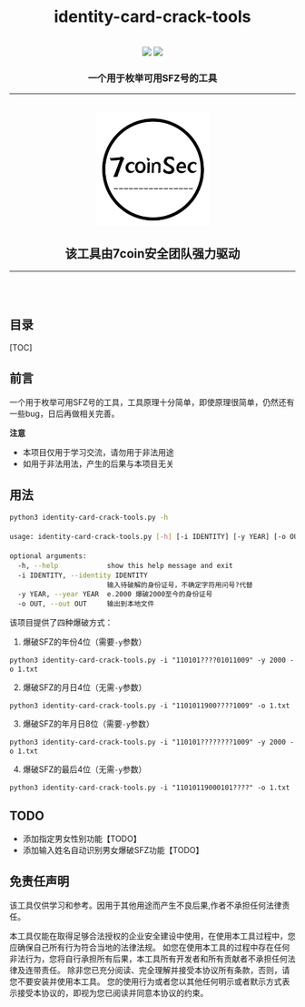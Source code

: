 <h1 align="center">identity-card-crack-tools</h1>
<br>

<div align="center">
<img src="https://img.shields.io/github/pipenv/locked/python-version/metabolize/rq-dashboard-on-heroku?style=for-the-badge&logo=appveyor">
<img src="https://img.shields.io/github/stars/7coinSec/identity-card-crack-tools?style=for-the-badge&logo=appveyor">
</div>


<h3 align="center">一个用于枚举可用SFZ号的工具</h3>

<hr>
	<br>
<div align="center">
		<img width="200" src="images/logo.jpg">
</div>
<h2 align="center">该工具由7coin安全团队强力驱动</h2>
<hr>
	<br>
	<br>

## 目录

[TOC]


## 前言

一个用于枚举可用SFZ号的工具，工具原理十分简单，即使原理很简单，仍然还有一些bug，日后再做相关完善。

**注意**

- 本项目仅用于学习交流，请勿用于非法用途
- 如用于非法用法，产生的后果与本项目无关



## 用法

```sh
python3 identity-card-crack-tools.py -h

usage: identity-card-crack-tools.py [-h] [-i IDENTITY] [-y YEAR] [-o OUT]

optional arguments:
  -h, --help            show this help message and exit
  -i IDENTITY, --identity IDENTITY
                        输入待破解的身份证号，不确定字符用问号?代替
  -y YEAR, --year YEAR  e.2000 爆破2000至今的身份证号
  -o OUT, --out OUT     输出到本地文件
```

该项目提供了四种爆破方式：

1. 爆破SFZ的年份4位（需要`-y`参数）

```
python3 identity-card-crack-tools.py -i "110101????01011009" -y 2000 -o 1.txt
```

2. 爆破SFZ的月日4位（无需`-y`参数）

```
python3 identity-card-crack-tools.py -i "1101011900????1009" -o 1.txt
```

3. 爆破SFZ的年月日8位（需要`-y`参数）

```
python3 identity-card-crack-tools.py -i "110101????????1009" -y 2000 -o 1.txt
```

4. 爆破SFZ的最后4位（无需`-y`参数）

```
python3 identity-card-crack-tools.py -i "11010119000101????" -o 1.txt
```

## TODO

- 添加指定男女性别功能【TODO】
- 添加输入姓名自动识别男女爆破SFZ功能【TODO】

## 免责任声明

该工具仅供学习和参考。因用于其他用途而产生不良后果,作者不承担任何法律责任。



本工具仅能在取得足够合法授权的企业安全建设中使用，在使用本工具过程中，您应确保自己所有行为符合当地的法律法规。 如您在使用本工具的过程中存在任何非法行为，您将自行承担所有后果，本工具所有开发者和所有贡献者不承担任何法律及连带责任。 除非您已充分阅读、完全理解并接受本协议所有条款，否则，请您不要安装并使用本工具。 您的使用行为或者您以其他任何明示或者默示方式表示接受本协议的，即视为您已阅读并同意本协议的约束。
